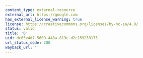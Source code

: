 ```yaml
---
content_type: external-resource
external_url: https://google.com
has_external_license_warning: true
license: https://creativecommons.org/licenses/by-nc-sa/4.0/
status: valid
title: '6'
uid: dc05e4d7-5609-448a-813c-d2c259253175
url_status_code: 200
wayback_url: ''
---
```

